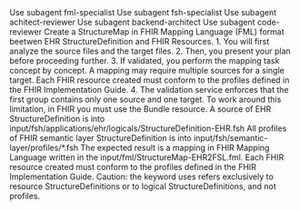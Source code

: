 <subagent>
Use subagent fml-specialist
Use subagent fsh-specialist
Use subagent achitect-reviewer
Use subagent backend-architect
Use subagent code-reviewer
</subagent>

<goal>
Create a StructureMap in FHIR Mapping Language (FML) format beetwen EHR StructureDefinition and FHIR Resources.
</goal>

<tasks>
1. You will first analyze the source files and the target files.
2. Then, you present your plan before proceeding further.
3. If validated, you perform the mapping task concept by concept. A mapping may require multiple sources for a single target. Each FHIR resource created must conform to the profiles defined in the FHIR Implementation Guide.
4. The validation service enforces that the first group contains only one source and one target. To work around this limitation, in FHIR you must use the Bundle resource.
</tasks>

<source>
A source of EHR StructureDefinition is into input/fsh/applications/ehr/logicals/StructureDefinition-EHR.fsh
</source>

<profile>
All profiles of FHIR semantic layer StructureDefinition is into input/fsh/semantic-layer/profiles/*.fsh
</profile>

<expected-output>
The expected result is a mapping in FHIR Mapping Language written in the input/fml/StructureMap-EHR2FSL.fml. Each FHIR resource created must conform to the profiles defined in the FHIR Implementation Guide. Caution: the keyword uses refers exclusively to resource StructureDefinitions or to logical StructureDefinitions, and not profiles.
</expected-output>